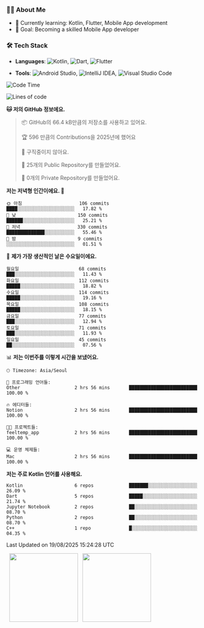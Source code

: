 ### 👨‍💻 About Me
- 🌱 Currently learning: Kotlin, Flutter, Mobile App development
- 🎯 Goal: Becoming a skilled Mobile App developer

### 🛠 Tech Stack
- **Languages**: ![Kotlin](https://img.shields.io/badge/Kotlin-0095D5?style=flat-square&logo=kotlin&logoColor=white), ![Dart](https://img.shields.io/badge/Dart-0175C2?style=flat-square&logo=dart&logoColor=white), ![Flutter](https://img.shields.io/badge/Flutter-02569B?style=flat-square&logo=flutter&logoColor=white)

- **Tools**:
![Android Studio](https://img.shields.io/badge/Android%20Studio-3DDC84?style=flat-square&logo=android-studio&logoColor=white), 
![IntelliJ IDEA](https://img.shields.io/badge/IntelliJ%20IDEA-000000?style=flat-square&logo=intellij-idea&logoColor=white), 
![Visual Studio Code](https://img.shields.io/badge/VS%20Code-007ACC?style=flat-square&logo=visual-studio-code&logoColor=white)

<!--START_SECTION:waka-->
![Code Time](http://img.shields.io/badge/Code%20Time-230%20hrs-blue)

![Lines of code](https://img.shields.io/badge/%EC%A0%80%EB%8A%94%20%EC%97%AC%ED%83%9C%EA%B9%8C%EC%A7%80%20-313.3%20thousand%20%EC%A4%84%EC%9D%98%20%EC%BD%94%EB%93%9C%EB%A5%BC%20%EC%9E%91%EC%84%B1%ED%96%88%EC%96%B4%EC%9A%94.-blue)

**🐱 저의 GitHub 정보에요.** 

> 📦 GitHub의 66.4 kB만큼의 저장소를 사용하고 있어요. 
 > 
> 🏆 596 만큼의 Contributions을 2025년에 했어요
 > 
> 🚫 구직중이지 않아요.
 > 
> 📜 25개의 Public Repository를 만들었어요. 
 > 
> 🔑 0개의 Private Repository를 만들었어요. 
 > 
**저는 저녁형 인간이에요. 🦉** 

```text
🌞 아침                     106 commits         ████░░░░░░░░░░░░░░░░░░░░░   17.82 % 
🌆 낮　                     150 commits         ██████░░░░░░░░░░░░░░░░░░░   25.21 % 
🌃 저녁                     330 commits         ██████████████░░░░░░░░░░░   55.46 % 
🌙 밤　                     9 commits           ░░░░░░░░░░░░░░░░░░░░░░░░░   01.51 % 
```
📅 **제가 가장 생산적인 날은 수요일이에요.** 

```text
월요일                      68 commits          ███░░░░░░░░░░░░░░░░░░░░░░   11.43 % 
화요일                      112 commits         █████░░░░░░░░░░░░░░░░░░░░   18.82 % 
수요일                      114 commits         █████░░░░░░░░░░░░░░░░░░░░   19.16 % 
목요일                      108 commits         █████░░░░░░░░░░░░░░░░░░░░   18.15 % 
금요일                      77 commits          ███░░░░░░░░░░░░░░░░░░░░░░   12.94 % 
토요일                      71 commits          ███░░░░░░░░░░░░░░░░░░░░░░   11.93 % 
일요일                      45 commits          ██░░░░░░░░░░░░░░░░░░░░░░░   07.56 % 
```


📊 **저는 이번주를 이렇게 시간을 보냈어요.** 

```text
🕑︎ Timezone: Asia/Seoul

💬 프로그래밍 언어들: 
Other                    2 hrs 56 mins       █████████████████████████   100.00 % 

🔥 에디터들: 
Notion                   2 hrs 56 mins       █████████████████████████   100.00 % 

🐱‍💻 프로젝트들: 
feeltemp_app             2 hrs 56 mins       █████████████████████████   100.00 % 

💻 운영 체제들: 
Mac                      2 hrs 56 mins       █████████████████████████   100.00 % 
```

**저는 주로 Kotlin 언어를 사용해요.** 

```text
Kotlin                   6 repos             ███████░░░░░░░░░░░░░░░░░░   26.09 % 
Dart                     5 repos             █████░░░░░░░░░░░░░░░░░░░░   21.74 % 
Jupyter Notebook         2 repos             ██░░░░░░░░░░░░░░░░░░░░░░░   08.70 % 
Python                   2 repos             ██░░░░░░░░░░░░░░░░░░░░░░░   08.70 % 
C++                      1 repo              █░░░░░░░░░░░░░░░░░░░░░░░░   04.35 % 
```




 Last Updated on 19/08/2025 15:24:28 UTC
<!--END_SECTION:waka-->

<p>
  <img height="180em" src="https://github-readme-stats.vercel.app/api?username=JongHyun070105&show_icons=true&include_all_commits=true&bg_color=0d1117&title_color=ffffff&text_color=c9d1d9&icon_color=79ff97">
  <img height="180em" src="https://github-readme-stats.vercel.app/api/top-langs/?username=JongHyun070105&layout=compact&langs_count=4&bg_color=0d1117&title_color=ffffff&text_color=c9d1d9&hide=php,jupyter%20notebook&hide_repo=EcoStep,mimir,git-session">
</p>
